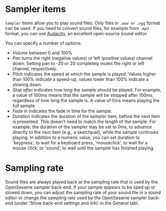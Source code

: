 # Sampler items

`Sampler` items allow you to play sound files. Only files in `.wav or` `.ogg` format can be used. If you need to convert sound files, for example from `.mp3` format, you can use [Audacity](http://audacity.sourceforge.net/), an excellent open-source sound editor.

You can specify a number of options:

- *Volume* between 0 and 100%
- *Pan* turns the right (negative values) or left (positive values) channel down. Setting pan to -20 or 20 completely mutes the right or left channel, respectively.
- *Pitch* indicates the speed at which the sample is played. Values higher than 100% indicate a speed-up, values lower than 100% indicate a slowing down.
- *Stop after* indicates how long the sample should be played. For example, a value of 100ms means that the sample will be stopped after 100ms, regardless of how long the sample is. A value of 0ms means playing the full sample.
- *Fade in* indicates the fade in time for the sample.
- *Duration* indicates the duration of the sampler item, before the next item is presented. This doesn't need to match the length of the sample. For example, the duration of the sampler may be set to 0ms, to advance directly to the next item (e.g., a sketchpad), while the sample continues playing. In addition to a numeric value, you can set duration to 'keypress', to wait for a keyboard press, 'mouseclick', to wait for a mouse click, or 'sound', to wait until the sampler has finished playing.

# Sampling rate

Sound files are always played back at the sampling rate that is used by the OpenSesame sampler back-end. If your sample appears to be sped up or slowed down, you can adjust the sampling rate of your sound file in a sound editor or change the sampling rate used by the OpenSesame sampler back-end (under 'Show back-end settings and info' in the General tab).
